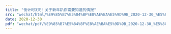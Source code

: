 ```yaml
---
title: "倒计时3天！关于新年趴你需要知道的情报"
src: "wechat/html/%E9%85%B7%E5%84%BF%E8%AE%BA%E5%9D%9B_2020-12-30_%E5%80%92%E8%AE%A1%E6%97%B63%E5%A4%A9%EF%BC%81%E5%85%B3%E4%BA%8E%E6%96%B0%E5%B9%B4%E8%B6%B4%E4%BD%A0%E9%9C%80%E8%A6%81%E7%9F%A5%E9%81%93%E7%9A%84%E6%83%85%E6%8A%A5.html"
date: 2020-12-30
pdf: "wechat/pdf/%E9%85%B7%E5%84%BF%E8%AE%BA%E5%9D%9B_2020-12-30_%E5%80%92%E8%AE%A1%E6%97%B63%E5%A4%A9%EF%BC%81%E5%85%B3%E4%BA%8E%E6%96%B0%E5%B9%B4%E8%B6%B4%E4%BD%A0%E9%9C%80%E8%A6%81%E7%9F%A5%E9%81%93%E7%9A%84%E6%83%85%E6%8A%A5.pdf"
---
```

